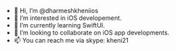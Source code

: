 - 👋 Hi, I’m @dharmeshkheniios
- 👀 I’m interested in iOS developement.
- 🌱 I’m currently learning SwiftUI.
- 💞️ I’m looking to collaborate on iOS app developments.
- 📫 You can reach me via skype: kheni21

<!---
dharmeshkheniios/dharmeshkheniios is a ✨ special ✨ repository because its `README.md` (this file) appears on your GitHub profile.
You can click the Preview link to take a look at your changes.
--->
